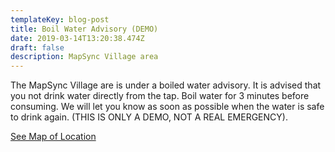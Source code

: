 ```yaml
---
templateKey: blog-post
title: Boil Water Advisory (DEMO)
date: 2019-03-14T13:20:38.474Z
draft: false
description: MapSync Village area
---
```

The MapSync Village are is under a boiled water advisory. It is advised that you not drink water directly from the tap. Boil water for 3 minutes before consuming. We will let you know as soon as possible when the water is safe to drink again. (THIS IS ONLY A DEMO, NOT A REAL EMERGENCY).

[See Map of Location](/map?layer=Advisory&feature=3)
